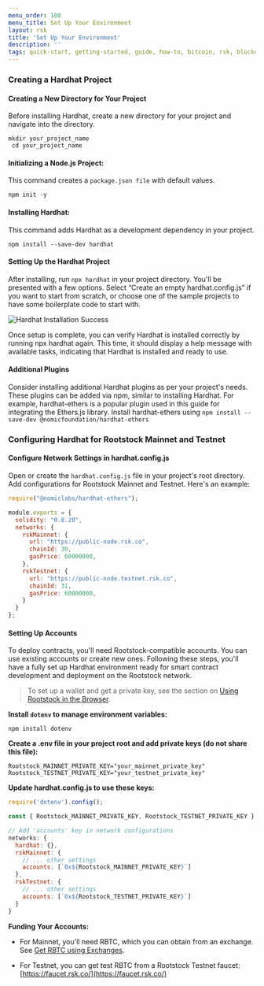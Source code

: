 ```yaml
---
menu_order: 100
menu_title: Set Up Your Environment
layout: rsk
title: 'Set Up Your Environment'
description: ''
tags: quick-start, getting-started, guide, how-to, bitcoin, rsk, blockchain
---
```


### Creating a Hardhat Project

#### Creating a New Directory for Your Project

Before installing Hardhat, create a new directory for your project and navigate into the directory.

```shell
mkdir your_project_name
 cd your_project_name
```

#### Initializing a Node.js Project:

This command creates a `package.json file` with default values.

```shell
npm init -y
```

#### Installing Hardhat:

This command adds Hardhat as a development dependency in your project.

```shell
npm install --save-dev hardhat
```

#### Setting Up the Hardhat Project

After installing, run `npx hardhat` in your project directory. You'll be presented with a few options. Select “Create an empty hardhat.config.js” if you want to start from scratch, or choose one of the sample projects to have some boilerplate code to start with.

![Hardhat Installation Success](/assets/img/guides/quickstart/hardhat/install-success.png)

Once setup is complete, you can verify Hardhat is installed correctly by running npx hardhat again. This time, it should display a help message with available tasks, indicating that Hardhat is installed and ready to use.

#### Additional Plugins

Consider installing additional Hardhat plugins as per your project's needs. These plugins can be added via npm, similar to installing Hardhat. 
For example, hardhat-ethers is a popular plugin used in this guide for integrating the Ethers.js library.
Install hardhat-ethers using `npm install --save-dev @nomicfoundation/hardhat-ethers`

### Configuring Hardhat for Rootstock Mainnet and Testnet

#### Configure Network Settings in hardhat.config.js
Open or create the `hardhat.config.js` file in your project's root directory. Add configurations for Rootstock Mainnet and Testnet. Here's an example:

```js
require("@nomiclabs/hardhat-ethers");

module.exports = {
  solidity: "0.8.20",
  networks: {
    rskMainnet: {
      url: "https://public-node.rsk.co",
      chainId: 30,
      gasPrice: 60000000,
    },
    rskTestnet: {
      url: "https://public-node.testnet.rsk.co",
      chainId: 31,
      gasPrice: 60000000,
    }
  }
};
```

#### Setting Up Accounts

To deploy contracts, you'll need Rootstock-compatible accounts. You can use existing accounts or create new ones.
Following these steps, you'll have a fully set up Hardhat environment ready for smart contract development and deployment on the Rootstock network.
> To set up a wallet and get a private key, see the section on [Using Rootstock in the Browser](https://dev.rootstock.io/guides/quickstart/browser/#private-keys-and-public-keys).

**Install `dotenv` to manage environment variables:**

```shell
npm install dotenv
```

**Create a .env file in your project root and add private keys (do not share this file):**

```
Rootstock_MAINNET_PRIVATE_KEY="your_mainnet_private_key"
Rootstock_TESTNET_PRIVATE_KEY="your_testnet_private_key"
```

**Update hardhat.config.js to use these keys:**

```js
require('dotenv').config();

const { Rootstock_MAINNET_PRIVATE_KEY, Rootstock_TESTNET_PRIVATE_KEY } = process.env;

// Add 'accounts' key in network configurations
networks: {
  hardhat: {},
  rskMainnet: {
    // ... other settings
    accounts: [`0x${Rootstock_MAINNET_PRIVATE_KEY}`]
  },
  rskTestnet: {
    // ... other settings
    accounts: [`0x${Rootstock_TESTNET_PRIVATE_KEY}`]
  }
}
```

**Funding Your Accounts:**

- For Mainnet, you'll need RBTC, which you can obtain from an exchange. See [Get RBTC using Exchanges](https://dev.rootstock.io/guides/get-crypto-on-rsk/rbtc-exchanges/).

- For Testnet, you can get test RBTC from a Rootstock Testnet faucet: [https://faucet.rsk.co/](https://faucet.rsk.co/)
